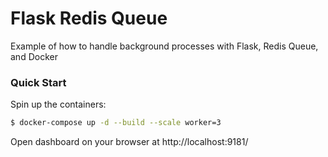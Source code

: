 # Flask Redis Queue

Example of how to handle background processes with Flask, Redis Queue, and Docker

### Quick Start

Spin up the containers:

```sh
$ docker-compose up -d --build --scale worker=3
```

Open dashboard on your browser at http://localhost:9181/
